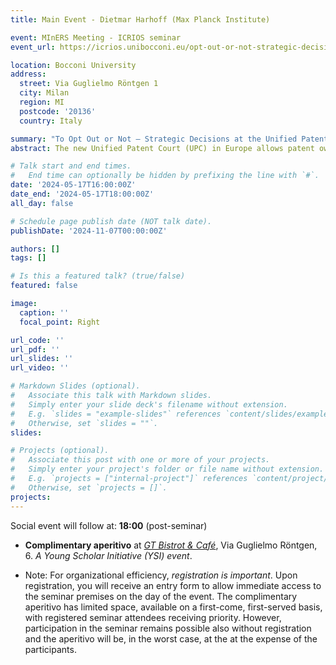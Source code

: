 ```yaml
---
title: Main Event - Dietmar Harhoff (Max Planck Institute)

event: MInERS Meeting - ICRIOS seminar
event_url: https://icrios.unibocconi.eu/opt-out-or-not-strategic-decisions-unified-patent-court

location: Bocconi University
address:
  street: Via Guglielmo Röntgen 1
  city: Milan
  region: MI
  postcode: '20136'
  country: Italy

summary: "To Opt Out or Not – Strategic Decisions at the Unified Patent Court"
abstract: The new Unified Patent Court (UPC) in Europe allows patent owners access to centralized enforcement, albeit at the risk of centralized invalidation. For new unitary patents (UPs) owners will enjoy a large cost reduction. At the introduction of the UPC/UP system, owners of existing European patents and patent applications were able to opt-out of the new court system during a three-month time window. We derive a set of hypotheses and combine data on the actual opt-out decisions with a rich set of patent and owner characteristics to test them. Consistent with theoretical expectations, we find that patents with high risk of invalidation were typically opted out, as were valuable patents, e.g., with large patent families and with supplementary protection certificates (SPCs). Non-European patent owners had a strong preference for the new system.

# Talk start and end times.
#   End time can optionally be hidden by prefixing the line with `#`.
date: '2024-05-17T16:00:00Z'
date_end: '2024-05-17T18:00:00Z'
all_day: false

# Schedule page publish date (NOT talk date).
publishDate: '2024-11-07T00:00:00Z'

authors: []
tags: []

# Is this a featured talk? (true/false)
featured: false

image:
  caption: ''
  focal_point: Right

url_code: ''
url_pdf: ''
url_slides: ''
url_video: ''

# Markdown Slides (optional).
#   Associate this talk with Markdown slides.
#   Simply enter your slide deck's filename without extension.
#   E.g. `slides = "example-slides"` references `content/slides/example-slides.md`.
#   Otherwise, set `slides = ""`.
slides:

# Projects (optional).
#   Associate this post with one or more of your projects.
#   Simply enter your project's folder or file name without extension.
#   E.g. `projects = ["internal-project"]` references `content/project/deep-learning/index.md`.
#   Otherwise, set `projects = []`.
projects:
---
```

Social event will follow at: **18:00** (post-seminar)

- **Complimentary aperitivo** at [_GT Bistrot & Café_](https://g.co/kgs/Zt1HFRL), Via Guglielmo Röntgen, 6.
_A Young Scholar Initiative (YSI) event_.

- Note: For organizational efficiency, _registration is important_. Upon registration, you will receive an entry form to allow immediate access to the seminar premises on the day of the event. The complimentary aperitivo has limited space, available on a first-come, first-served basis, with registered seminar attendees receiving priority. However, participation in the seminar remains possible also without registration and the aperitivo will be, in the worst case, at the at the expense of the participants.
